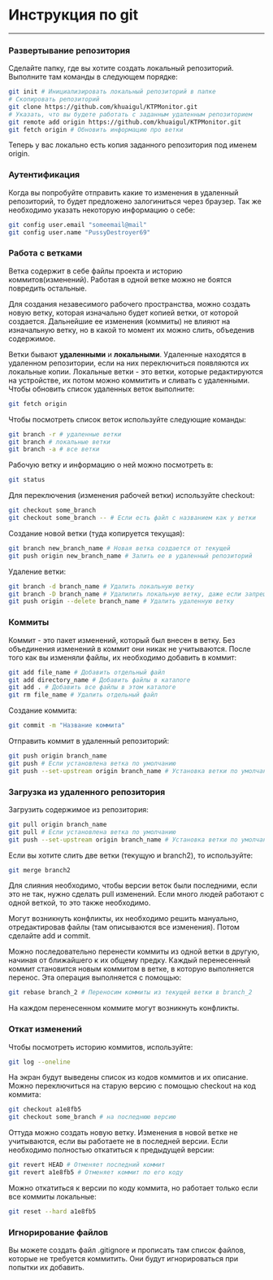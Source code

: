 Инструкция по git
=================
-----------------
### Развертывание репозитория
Сделайте папку, где вы хотите создать локальный репозиторий.
Выполните там команды в следующем порядке:
```sh
git init # Инициализировать локальный репозиторий в папке
# Скопировать репозиторий
git clone https://github.com/khuaigul/KTPMonitor.git 
# Указать, что вы будете работать с заданным удаленным репозиторием
git remote add origin https://github.com/khuaigul/KTPMonitor.git 
git fetch origin # Обновить информацию про ветки
```
Теперь у вас локально есть копия заданного репозитория под именем origin.
### Аутентификация
Когда вы попробуйте отправить какие то изменения в удаленный репозиторий, то будет предложено залогиниться через браузер.
Так же необходимо указать некоторую информацию о себе:
```sh
git config user.email "someemail@mail"
git config user.name "PussyDestroyer69"
```
### Работа с ветками
Ветка содержит в себе файлы проекта и историю коммитов(изменений). Работая в одной ветке можно не боятся повредить остальные.

 Для создания незавесимого рабочего пространства, можно создать новую ветку, которая изначально будет копией ветки, от которой создается. Дальнейшие ее изменения (коммиты) не влияют на изначальную ветку, но в какой то момент их можно слить, объеденив содержимое.
 
Ветки бывают **удаленными** и **локальными**.
Удаленные находятся в удаленном репозитории, если на них переключиться появляются их локальные копии.
Локальные ветки - это ветки, которые редактируются на устройстве, их потом можно коммитить и сливать с удаленными.
Чтобы обновить список удаленных веток выполните:
```sh
git fetch origin
```
Чтобы посмотреть список веток используйте следующие команды:
```sh
git branch -r # удаленные ветки
git branch # локальные ветки
git branch -a # все ветки
```
Рабочую ветку и информацию о ней можно посмотреть в:
```sh
git status
```
Для переключения (изменения рабочей ветки) используйте checkout:
```sh
git checkout some_branch
git checkout some_branch -- # Если есть файл с названием как у ветки
```
Создание новой ветки (туда копируется текущая):
```sh
git branch new_branch_name # Новая ветка создается от текущей
git push origin new_branch_name # Залить ее в удаленный репозиторий
```
Удаление ветки:
```sh
git branch -d branch_name # Удалить локальную ветку
git branch -D branch_name # Удалилить локальную ветку, даже если запрещает
git push origin --delete branch_name # Удалить удаленную ветку
```
### Коммиты
Коммит - это пакет изменений, который был внесен в ветку. Без объединения изменений в коммит они никак не учитываются.
После того как вы изменяли файлы, их необходимо добавить в коммит:
```sh
git add file_name # Добавить отдельный файл
git add directory_name # Добавить файлы в каталоге
git add . # Добавить все файлы в этом каталоге
git rm file_name # Удалить отдельный файл
```
Создание коммита:
```sh
git commit -m "Название коммита"
```
Отправить коммит в удаленный репозиторий:
```sh
git push origin branch_name
git push # Если установлена ветка по умолчанию
git push --set-upstream origin branch_name # Установка ветки по умолчанию 
```
### Загрузка из удаленного репозитория
Загрузить содержимое из репозитория:
```sh
git pull origin branch_name
git pull # Если установлена ветка по умолчанию
git push --set-upstream origin branch_name # Установка ветки по умолчанию 
```
Если вы хотите слить две ветки (текущую и branch2), то используйте:
```sh
git merge branch2
```
Для слияния необходимо, чтобы версии веток были последними, если это не так, нужно сделать pull изменений. Если много людей работают с одной веткой, то это также необходимо.

Могут возникнуть конфликты, их необходимо решить мануально, отредактировав файлы (там описываются все изменения). Потом сделайте add и commit.

Можно последовательно перенести коммиты из одной ветки в другую, начиная от ближайшего к их общему предку. Каждый перенесенный коммит становится новым коммитом в ветке, в которую выполняется перенос. Эта операция выполняется с помощью:
```sh
git rebase branch_2 # Переносим коммиты из текущей ветки в branch_2
```
На каждом перенесенном коммите могут возникнуть конфликты.
### Откат изменений
Чтобы посмотреть историю коммитов, используйте:
```sh
git log --oneline
```
На экран будут выведены список из кодов коммитов и их описание.
Можно переключиться на старую версию с помощью checkout на код коммита:
```sh
git checkout a1e8fb5
git checkout some_branch # на последнюю версию
```
Оттуда можно создать новую ветку. Изменения в новой ветке не учитываются, если вы работаете не в последней версии.
Если необходимо полностью откатиться к предыдущей версии:
```sh
git revert HEAD # Отменяет последний коммит
git revert a1e8fb5 # Отменяет коммит по его коду
```
Можно откатиться к версии по коду коммита, но работает только если все коммиты локальные:
```sh
git reset --hard a1e8fb5 
```

### Игнорирование файлов
Вы можете создать файл .gitignore и прописать там список файлов, которые не требуется коммитить. Они будут игнорироваться при попытки их добавить.
